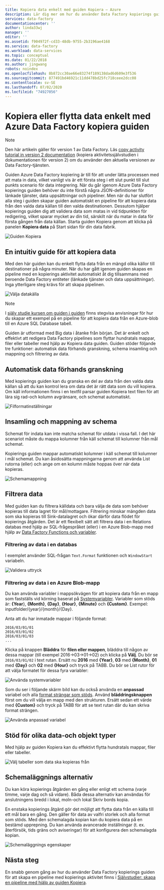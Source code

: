```yaml
---
title: Kopiera data enkelt med guiden Kopiera – Azure
description: Lär dig mer om hur du använder Data Factory kopierings guiden för att kopiera data från data källor som stöds till mottagare.
services: data-factory
documentationcenter: ''
author: linda33wj
manager: ''
editor: ''
ms.assetid: f904972f-cd33-48db-9755-2b3196ae4168
ms.service: data-factory
ms.workload: data-services
ms.topic: conceptual
ms.date: 01/22/2018
ms.author: jingwang
robots: noindex
ms.openlocfilehash: 8b872cc30ae66e83274f189138dad6d609e3f536
ms.sourcegitcommit: 877491bd46921c11dd478bd25fc718ceee2dcc08
ms.contentlocale: sv-SE
ms.lasthandoff: 07/02/2020
ms.locfileid: "74927056"
---
```

# <a name="copy-or-move-data-easily-with-azure-data-factory-copy-wizard"></a>Kopiera eller flytta data enkelt med Azure Data Factory kopiera guiden
> [!NOTE]
> Den här artikeln gäller för version 1 av Data Factory. Läs [copy activity tutorial in version 2 documentation](../quickstart-create-data-factory-dot-net.md) (kopiera aktivitetssjälvstudien i dokumentationen för version 2) om du använder den aktuella versionen av Data Factory-tjänsten. 


Guiden Azure Data Factory kopiering är till för att under lätta processen med att mata in data, vilket vanligt vis är ett första steg i ett slut punkt till slut punkts scenario för data integrering. När du går igenom Azure Data Factory kopierings guiden behöver du inte förstå några JSON-definitioner för länkade tjänster, data uppsättningar och pipeliner. Men när du har slutfört alla steg i guiden skapar guiden automatiskt en pipeline för att kopiera data från den valda data källan till den valda destinationen. Dessutom hjälper kopierings guiden dig att validera data som matas in vid tidpunkten för redigering, vilket sparar mycket av din tid, särskilt när du matar in data för första gången från data källan. Starta guiden Kopiera genom att klicka på panelen **Kopiera data** på Start sidan för din data fabrik.

![Guiden Kopiera](./media/data-factory-copy-wizard/copy-data-wizard.png)

## <a name="an-intuitive-wizard-for-copying-data"></a>En intuitiv guide för att kopiera data
Med den här guiden kan du enkelt flytta data från en mängd olika källor till destinationer på några minuter. När du har gått igenom guiden skapas en pipeline med en kopierings aktivitet automatiskt åt dig tillsammans med beroende Data Factory entiteter (länkade tjänster och data uppsättningar). Inga ytterligare steg krävs för att skapa pipelinen.   

![Välja datakälla](./media/data-factory-copy-wizard/select-data-source-page.png)

> [!NOTE]
> I [själv studie kursen om guiden i guiden](data-factory-copy-data-wizard-tutorial.md) finns stegvisa anvisningar för hur du skapar ett exempel på en pipeline för att kopiera data från en Azure-blob till en Azure SQL Database tabell. 
> 
> 

Guiden är utformad med Big data i åtanke från början. Det är enkelt och effektivt att redigera Data Factory pipelines som flyttar hundratals mappar, filer eller tabeller med hjälp av Kopiera data guiden. Guiden stöder följande tre funktioner: automatisk data förhands granskning, schema insamling och mappning och filtrering av data. 

## <a name="automatic-data-preview"></a>Automatisk data förhands granskning
Med kopierings guiden kan du granska en del av data från den valda data källan så att du kan kontrol lera om data det är rätt data som du vill kopiera. Om käll informationen finns i en textfil parsar guiden Kopiera text filen för att lära sig rad-och kolumn avgränsare, och schemat automatiskt. 

![Filformatinställningar](./media/data-factory-copy-wizard/file-format-settings.png)

## <a name="schema-capture-and-mapping"></a>Insamling och mappning av schema
Schemat för indata kan inte matcha schemat för utdata i vissa fall. I det här scenariot måste du mappa kolumner från käll schemat till kolumner från mål schemat. 

Kopierings guiden mappar automatiskt kolumner i käll schemat till kolumner i mål schemat. Du kan åsidosätta mappningarna genom att använda List rutorna (eller) och ange om en kolumn måste hoppas över när data kopieras.   

![Schemamappning](./media/data-factory-copy-wizard/schema-mapping.png)

## <a name="filtering-data"></a>Filtrera data
Med guiden kan du filtrera källdata och bara välja de data som behöver kopieras till data lagret för mål/mottagare. Filtrering minskar mängden data som ska kopieras till Sink-datalagret och ökar därför data flödet för kopierings åtgärden. Det är ett flexibelt sätt att filtrera data i en Relations databas med hjälp av SQL-frågespråket (eller) i en Azure Blob-mapp med hjälp av [Data Factory Functions och variabler](data-factory-functions-variables.md).   

### <a name="filtering-of-data-in-a-database"></a>Filtrering av data i en databas
I exemplet använder SQL-frågan `Text.Format` funktionen och `WindowStart` variabeln. 

![Validera uttryck](./media/data-factory-copy-wizard/validate-expressions.png)

### <a name="filtering-of-data-in-an-azure-blob-folder"></a>Filtrering av data i en Azure Blob-mapp
Du kan använda variabler i mappsökvägen för att kopiera data från en mapp som fastställs vid körning baserat på [Systemvariabler](data-factory-functions-variables.md#data-factory-system-variables). Variabler som stöds är: **{Year**}, **{Month}**, **{Day}**, **{Hour}**, **{Minute}** och **{Custom}**. Exempel: inputfolder/{year}/{month}/{Day}.

Anta att du har inmatade mappar i följande format:

    2016/03/01/01
    2016/03/01/02
    2016/03/01/03
    ...

Klicka på knappen **Bläddra** för **filen eller mappen**, bläddra till någon av dessa mappar (till exempel 2016->03->01->02) och klicka på **Välj**. Du bör se `2016/03/01/02` i text rutan. Ersätt nu **2016** med **{Year}**, **03** med **{Month}**, **01** med **{Day}** och **02** med **{Hour}** och tryck på TABB. Du bör se List rutor för att välja formatet för dessa fyra variabler:

![Använda systemvariabler](./media/data-factory-copy-wizard/blob-standard-variables-in-folder-path.png)   

Som du ser i följande skärm bild kan du också använda en **anpassad** variabel och alla [format strängar som stöds](https://msdn.microsoft.com/library/8kb3ddd4.aspx). Använd **bläddringsknappen** först om du vill välja en mapp med den strukturen. Ersätt sedan ett värde med **{Custom}** och tryck på TABB för att se text rutan där du kan skriva format strängen.     

![Använda anpassad variabel](./media/data-factory-copy-wizard/blob-custom-variables-in-folder-path.png)

## <a name="support-for-diverse-data-and-object-types"></a>Stöd för olika data-och objekt typer
Med hjälp av guiden Kopiera kan du effektivt flytta hundratals mappar, filer eller tabeller.

![Välj tabeller som data ska kopieras från](./media/data-factory-copy-wizard/select-tables-to-copy-data.png)

## <a name="scheduling-options"></a>Schemaläggnings alternativ
Du kan köra kopierings åtgärden en gång eller enligt ett schema (varje timme, varje dag och så vidare). Båda dessa alternativ kan användas för anslutningens bredd i lokal, moln-och lokal Skriv bords kopia.

En enstaka kopierings åtgärd gör det möjligt att flytta data från en källa till ett mål bara en gång. Den gäller för data av valfri storlek och alla format som stöds. Med den schemalagda kopian kan du kopiera data på en bestämd upprepning. Du kan använda avancerade inställningar (t. ex. återförsök, tids gräns och aviseringar) för att konfigurera den schemalagda kopian.

![Schemaläggnings egenskaper](./media/data-factory-copy-wizard/scheduling-properties.png)

## <a name="next-steps"></a>Nästa steg
En snabb genom gång av hur du använder Data Factory kopierings guiden för att skapa en pipeline med kopierings aktivitet finns i [Självstudier: skapa en pipeline med hjälp av guiden Kopiera](data-factory-copy-data-wizard-tutorial.md).

